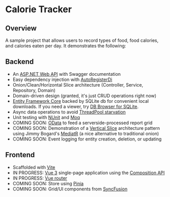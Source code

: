 ﻿# Calorie Tracker

## Overview
A sample project that allows users to record types of food, food calories, and calories eaten per day. It demonstrates the following:

## Backend
- An [ASP.NET Web API](https://dotnet.microsoft.com/en-us/apps/aspnet/apis) with Swagger documentation
- Easy dependency injection with [AutoRegisterDi](https://github.com/JonPSmith/NetCore.AutoRegisterDi)
- Onion/Clean/Horizontal Slice architecture (Controller, Service, Repository, Domain)
- Domain-driven design (granted, it's just CRUD operations right now)
- [Entity Framework Core](https://docs.microsoft.com/en-us/ef/core/) backed by SQLite db for convenient local downloads. If you need a viewer, try [DB Browser for SQLite](https://sqlitebrowser.org/).
- Async data operations to avoid [ThreadPool starvation](https://medium.com/criteo-engineering/net-threadpool-starvation-and-how-queuing-makes-it-worse-512c8d570527)
- Unit testing with [NUnit](https://nunit.org/) and [Moq](https://github.com/moq/moq)
- COMING SOON: [OData](https://docs.microsoft.com/en-us/odata/overview) to feed a serverside-processed report grid
- COMING SOON: Demonstration of a [Vertical Slice](https://www.youtube.com/watch?v=SUiWfhAhgQw) architecture pattern using Jimmy Bogard's [MediatR](https://github.com/jbogard/MediatR) (a nice alternative to traditional onion)
- COMING SOON: Event logging for entity creation, deletion, or updating

## Frontend
- Scaffolded with [Vite](https://vitejs.dev/)
- IN PROGRESS: [Vue 3](https://vuejs.org/) single-page application using the [Composition API](https://vuejs.org/guide/introduction.html#api-styles)
- IN PROGRESS: [Vue router](https://router.vuejs.org)
- COMING SOON: Store using [Pinia](https://pinia.vuejs.org/)
- COMING SOON: Grid/UI components from [SyncFusion](https://www.syncfusion.com/)
